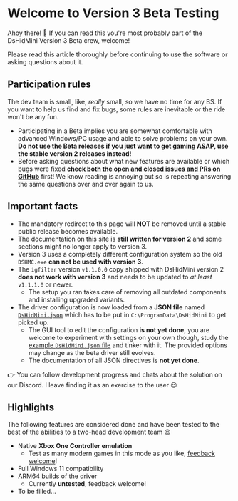 # Welcome to Version 3 Beta Testing

Ahoy there! 👋 If you can read this you're most probably part of the DsHidMini Version 3 Beta crew, welcome!

Please read this article thoroughly before continuing to use the software or asking questions about it.

## Participation rules

The dev team is small, like, *really* small, so we have no time for any BS. If you want to help us find and fix bugs, some rules are inevitable or the ride won't be any fun.

- Participating in a Beta implies you are somewhat comfortable with advanced Windows/PC usage and able to solve problems on your own. **Do not use the Beta releases if you just want to get gaming ASAP, use the stable version 2 releases instead!**
- Before asking questions about what new features are available or which bugs were fixed [**check both the open and closed issues and PRs on GitHub**](https://github.com/nefarius/DsHidMini/milestone/7?closed=1) first! We know reading is annoying but so is repeating answering the same questions over and over again to us.

## Important facts

- The mandatory redirect to this page will **NOT** be removed until a stable public release becomes available.
- The documentation on this site is **still written for version 2** and some sections might no longer apply to version 3.
- Version 3 uses a completely different configuration system so the old `DSHMC.exe` **can not be used with version 3**.
- The `igfilter` version `v1.1.0.0` copy shipped with DsHidMini version 2 **does not work with version 3** and needs to be updated to *at least* `v1.1.1.0` or newer.
    - The setup you ran takes care of removing all outdated components and installing upgraded variants.
- The driver configuration is now loaded from a **JSON file** named [`DsHidMini.json`](https://github.com/nefarius/DsHidMini/blob/nefarius/feature/setup/sys/DsHidMini.json) which has to be put in `C:\ProgramData\DsHidMini` to get picked up.
    - The GUI tool to edit the configuration **is not yet done**, you are welcome to experiment with settings on your own though, study the [example `DsHidMini.json` file](https://github.com/nefarius/DsHidMini/blob/nefarius/feature/setup/sys/DsHidMini.json) and tinker with it. The provided options may change as the beta driver still evolves.
    - The documentation of all JSON directives is **not yet done**.

👉 You can follow development progress and chats about the solution on our Discord. I leave finding it as an exercise to the user 😉

## Highlights

The following features are considered done and have been tested to the best of the abilities to a two-head development team 😉

- Native **Xbox One Controller emulation**
    - Test as many modern games in this mode as you like, [feedback welcome](https://github.com/nefarius/DsHidMini/discussions/114)!
- Full Windows 11 compatibility
- ARM64 builds of the driver
    - Currently **untested**, feedback welcome!
- To be filled...
